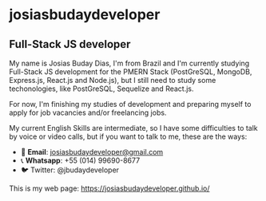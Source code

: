 # josiasbudaydeveloper
## Full-Stack JS developer
My name is Josias Buday Dias, I'm from Brazil and I'm currently studying Full-Stack JS development for the PMERN Stack (PostGreSQL, MongoDB, Express.js, React.js and Node.js), but I still need to study some techonologies, like PostGreSQL, Sequelize and React.js.

For now, I'm finishing my studies of development and preparing myself to apply for job vacancies and/or freelancing jobs.

My current English Skills are intermediate, so I have some difficulties to talk by voice or video calls, but if you want to talk to me, these are the ways:
- 📧 **Email**: josiasbudaydeveloper@gmail.com
- 📞 **Whatsapp**: +55 (014) 99690-8677
- 🐦 Twitter: @jbudaydeveloper
<!-- - 🌐 **LinkedIn**: Josias Buday Developer -->
<!-- - 🤝 **Stack Overflow**: Josias Buday Developer -->

This is my web page: https://josiasbudaydeveloper.github.io/
